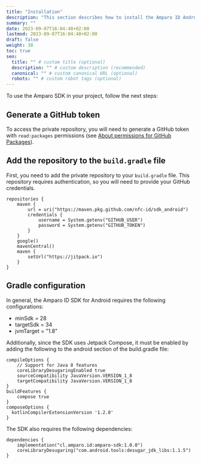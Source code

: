 ```yaml
---
title: "Installation"
description: "This section describes how to install the Amparo ID Android SDK in your app."
summary: ""
date: 2023-09-07T16:04:48+02:00
lastmod: 2023-09-07T16:04:48+02:00
draft: false
weight: 30
toc: true
seo:
  title: "" # custom title (optional)
  description: "" # custom description (recommended)
  canonical: "" # custom canonical URL (optional)
  robots: "" # custom robot tags (optional)
---
```


To use the Amparo SDK in your project, follow the next steps:

## Generate a GitHub token

To access the private repository, you will need to generate a GitHub token with
`read:packages` permissions (see [About permissions for GitHub Packages](https://docs.github.com/en/packages/learn-github-packages/about-permissions-for-github-packages)).

## Add the repository to the `build.gradle` file

First, you need to add the private repository to your `build.gradle` file.
This repository requires authentication, so you will need to provide your GitHub credentials.

```
repositories {
    maven {
        url = uri("https://maven.pkg.github.com/nfc-id/sdk_android")
        credentials {
            username = System.getenv("GITHUB_USER")
            password = System.getenv("GITHUB_TOKEN")
        }
    }
    google()
    mavenCentral()
    maven {
        setUrl("https://jitpack.io")
    }
}
```

## Gradle configuration

In general, the Amparo ID SDK for Android requires the following configurations:

- minSdk = 28
- targetSdk = 34
- jvmTarget = "1.8"

Additionally, since the SDK uses Jetpack Compose, it must be enabled by adding the following to the android section of the build.gradle file:

```
compileOptions {
    // Support for Java 8 features
    coreLibraryDesugaringEnabled true
    sourceCompatibility JavaVersion.VERSION_1_8
    targetCompatibility JavaVersion.VERSION_1_8
}
buildFeatures {
    compose true
}
composeOptions {
  kotlinCompilerExtensionVersion '1.2.0'
}
```

The SDK also requires the following dependencies:

```
dependencies {
    implementation("cl.amparo.id:amparo-sdk:1.0.0")
    coreLibraryDesugaring("com.android.tools:desugar_jdk_libs:1.1.5")
}
```
